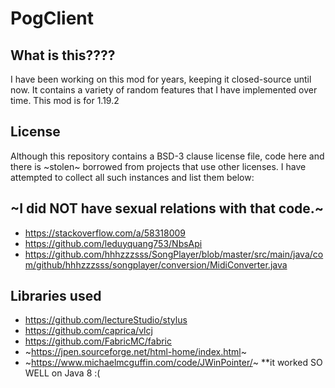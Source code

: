 # PogClient

## What is this????

I have been working on this mod for years, keeping it closed-source until now. It contains a variety of random features that I have implemented over time. This mod is for 1.19.2

## License

Although this repository contains a BSD-3 clause license file, code here and there is ~stolen~ borrowed from projects that use other licenses. I have attempted to collect all such instances and list them below:

## ~I did NOT have sexual relations with that code.~

- https://stackoverflow.com/a/58318009
- https://github.com/leduyquang753/NbsApi
- https://github.com/hhhzzzsss/SongPlayer/blob/master/src/main/java/com/github/hhhzzzsss/songplayer/conversion/MidiConverter.java

## Libraries used

- https://github.com/lectureStudio/stylus
- https://github.com/caprica/vlcj
- https://github.com/FabricMC/fabric
- ~https://jpen.sourceforge.net/html-home/index.html~
- ~https://www.michaelmcguffin.com/code/JWinPointer/~ **it worked SO WELL on Java 8 :(
